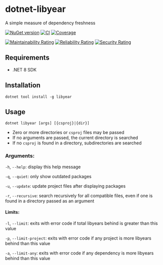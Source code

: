 # dotnet-libyear

A simple measure of dependency freshness

[![NuGet version](https://img.shields.io/nuget/v/LibYear?logo=nuget&label=Install)](https://nuget.org/packages/LibYear)
[![CI](https://github.com/ecoAPM/dotnet-libyear/actions/workflows/CI.yml/badge.svg)](https://github.com/ecoAPM/dotnet-libyear/actions/workflows/CI.yml)
[![Coverage](https://sonarcloud.io/api/project_badges/measure?project=ecoAPM_dotnet-libyear&metric=coverage)](https://sonarcloud.io/dashboard?id=ecoAPM_dotnet-libyear)

[![Maintainability Rating](https://sonarcloud.io/api/project_badges/measure?project=ecoAPM_dotnet-libyear&metric=sqale_rating)](https://sonarcloud.io/dashboard?id=ecoAPM_dotnet-libyear)
[![Reliability Rating](https://sonarcloud.io/api/project_badges/measure?project=ecoAPM_dotnet-libyear&metric=reliability_rating)](https://sonarcloud.io/dashboard?id=ecoAPM_dotnet-libyear)
[![Security Rating](https://sonarcloud.io/api/project_badges/measure?project=ecoAPM_dotnet-libyear&metric=security_rating)](https://sonarcloud.io/dashboard?id=ecoAPM_dotnet-libyear)

## Requirements

- .NET 8 SDK

## Installation

`dotnet tool install -g libyear`

## Usage

`dotnet libyear [args] [{csproj}|{dir}]`

- Zero or more directories or `csproj` files may be passed
- If no arguments are passed, the current directory is searched
- If no `csproj` is found in a directory, subdirectories are searched

### Arguments:

`-h`, `--help`: display this help message

`-q`, `--quiet`: only show outdated packages

`-u`, `--update`: update project files after displaying packages

`-r`, `--recursive`: search recursively for all compatible files, even if one is found in a directory passed as an argument

#### Limits:

`-l`, `--limit`: exits with error code if total libyears behind is greater than this value

`-p`, `--limit-project`: exits with error code if any project is more libyears behind than this value

`-a`, `--limit-any`: exits with error code if any dependency is more libyears behind than this value